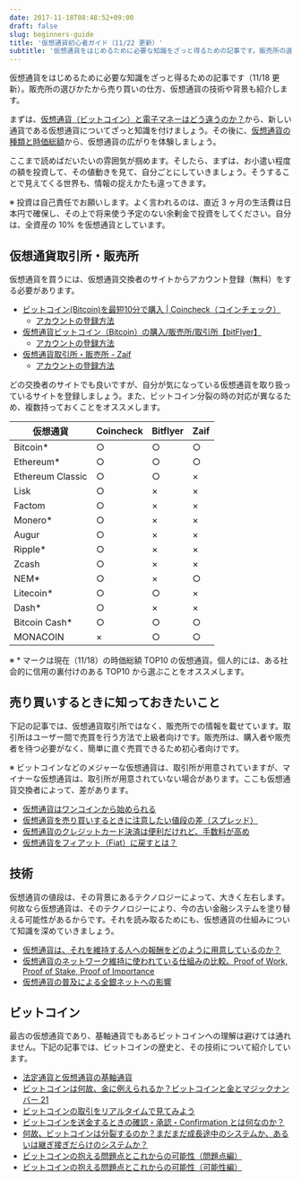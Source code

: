 ```yaml
---
date: 2017-11-18T08:48:52+09:00
draft: false
slug: beginners-guide
title: '仮想通貨初心者ガイド（11/22 更新）'
subtitle: '仮想通貨をはじめるために必要な知識をざっと得るための記事です。販売所の選びかたから売り買いの仕方、仮想通貨の技術や背景も紹介します。'
---
```


仮想通貨をはじめるために必要な知識をざっと得るための記事です（11/18 更新）。販売所の選びかたから売り買いの仕方、仮想通貨の技術や背景も紹介します。

まずは、[仮想通貨（ビットコイン）と電子マネーはどう違うのか？](/archives/mechanism-of-cryptocurrency/)から、新しい通貨である仮想通貨についてざっと知識を付けましょう。その後に、[仮想通貨の種類と時価総額](/archives/coins-and-market-cap/)から、仮想通貨の広がりを体験しましょう。

ここまで読めばだいたいの雰囲気が掴めます。そしたら、まずは、お小遣い程度の額を投資して、その値動きを見て、自分ごとにしていきましょう。そうすることで見えてくる世界も、情報の捉えかたも違ってきます。

※ 投資は自己責任でお願いします。よく言われるのは、直近 3 ヶ月の生活費は日本円で確保し、その上で将来使う予定のない余剰金で投資をしてください。自分は、全資産の 10% を仮想通貨としています。

## 仮想通貨取引所・販売所

仮想通貨を買うには、仮想通貨交換者のサイトからアカウント登録（無料）をする必要があります。

- [ビットコイン(Bitcoin)を最短10分で購入 | Coincheck（コインチェック）](https://coincheck.com/?c=h_3cAbRPgrw)
  - [アカウントの登録方法](https://coincheck.com/faq/3043)
- [仮想通貨ビットコイン（Bitcoin）の購入/販売所/取引所【bitFlyer】](https://bitflyer.jp?bf=hus1mkdt)
  - [アカウントの登録方法](https://bitflyer.jp/ja-jp/FAQ/account)
- [仮想通貨取引所・販売所 - Zaif](https://zaif.jp?ac=vylno6l0n2)
  - [アカウントの登録方法](https://corp.zaif.jp/beginner/)

どの交換者のサイトでも良いですが、自分が気になっている仮想通貨を取り扱っているサイトを登録しましょう。また、ビットコイン分裂の時の対応が異なるため、複数持っておくことをオススメします。

| 仮想通貨 | Coincheck | Bitflyer | Zaif |
| ----- | ----- | ----- | ----- |
| Bitcoin* | ○ | ○ | ○ |
| Ethereum* | ○ | ○ | ○ |
| Ethereum Classic | ○ | ○ | × |
| Lisk | ○ | × | × |
| Factom | ○ | × | × |
| Monero* | ○ | × | × |
| Augur | ○ | × | × |
| Ripple* | ○ | × | × |
| Zcash | ○ | × | × |
| NEM* | ○ | × | ○ |
| Litecoin* | ○ | ○ | × |
| Dash* | ○ | × | × |
| Bitcoin Cash* | ○ | ○ | ○ |
| MONACOIN | × | ○ | ○ |

※ * マークは現在（11/18）の時価総額 TOP10 の仮想通貨。個人的には、ある社会的に信用の裏付けのある TOP10 から選ぶことをオススメします。

## 売り買いするときに知っておきたいこと

下記の記事では、仮想通貨取引所ではなく、販売所での情報を載せています。取引所はユーザー間で売買を行う方法で上級者向けです。販売所は、購入者や販売者を待つ必要がなく、簡単に直ぐ売買できるため初心者向けです。

※ ビットコインなどのメジャーな仮想通貨は、取引所が用意されていますが、マイナーな仮想通貨は、取引所が用意されていない場合があります。ここも仮想通貨交換者によって、差があります。

- [仮想通貨はワンコインから始められる](/archives/buy-bitcoin-with-one-coin/)
- [仮想通貨を売り買いするときに注意したい値段の差（スプレッド）](/archives/spread-of-cryptocurrency-trading/)
- [仮想通貨のクレジットカード決済は便利だけれど、手数料が高め](/archives/buy-bitcoin-with-creditcard/)
- [仮想通貨をフィアット（Fiat）に戻すとは？](/archives/cryptocurrency-to-fiatcurrency/)

## 技術

仮想通貨の値段は、その背景にあるテクノロジーによって、大きく左右します。何故なら仮想通貨は、そのテクノロジーにより、今の古い金融システムを塗り替える可能性があるからです。それを読み取るためにも、仮想通貨の仕組みについて知識を深めていきましょう。

- [仮想通貨は、それを維持する人への報酬をどのように用意しているのか？](/incentive-of-maintaining-bitcoin-blockchain/)
- [仮想通貨のネットワーク維持に使われている仕組みの比較。Proof of Work, Proof of Stake, Proof of Importance](/archives/pow-pos-poi/)
- [仮想通貨の普及による全銀ネットへの影響](/archives/zengin-net/)

## ビットコイン

最古の仮想通貨であり、基軸通貨でもあるビットコインへの理解は避けては通れません。下記の記事では、ビットコインの歴史と、その技術について紹介しています。

- [法定通貨と仮想通貨の基軸通貨](/archives/key-currencies-of-fiat-and-cryptocurrency/)
- [ビットコインは何故、金に例えられるか？ビットコインと金とマジックナンバー 21](/archives/bitcoin-as-digital-gold/)
- [ビットコインの取引をリアルタイムで見てみよう](/archives/realtime-bitcoin-transactions-on-chainflyer/)
- [ビットコインを送金するときの確認・承認・Confirmation とは何なのか？](/archives/what-are-bitcoin-confirmations/)
- [何故、ビットコインは分裂するのか？まだまだ成長途中のシステムか、あるいは継ぎ接ぎだらけのシステムか？](/archives/reasons-of-bitcoin-fork/)
- [ビットコインの抱える問題点とこれからの可能性（問題点編）](/archives/problem-and-potential-of-bitcoin-1/)
- [ビットコインの抱える問題点とこれからの可能性（可能性編）](/archives/risk-and-potential-of-bitcoin-2/)
